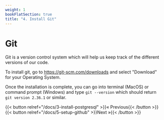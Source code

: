 ```yaml
---
weight: 1
bookFlatSection: true
title: "4. Install Git"
---
```


# Git 

Git is a version control system which will help us keep track of the different versions of our code. 

To install git, go to https://git-scm.com/downloads and select "Download" for your Operating System. 

Once the installation is complete, you can go into terminal (MacOS) or command prompt (Windows) and type `git --version` which should return `git version 2.36.1` or similar. 

{{< button relref="/docs/3-install-postgresql" >}}&laquo; Previous{{< /button >}} {{< button relref="/docs/5-setup-github" >}}Next &raquo;{{< /button >}}
